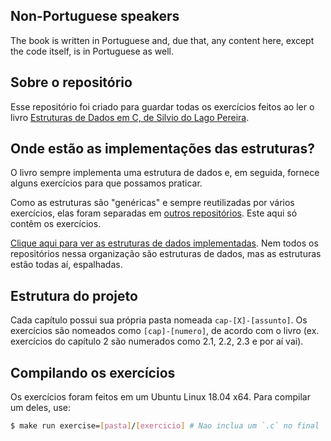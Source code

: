 ## Non-Portuguese speakers

The book is written in Portuguese and, due that, any content here, except the code itself, is in Portuguese as well.

## Sobre o repositório

Esse repositório foi criado para guardar todas os exercícios feitos ao ler o livro [Estruturas de Dados em C, de Silvio do Lago Pereira](https://www.saraiva.com.br/estruturas-de-dados-em-c-uma-abordagem-didatica-9269528/p).

## Onde estão as implementações das estruturas?

O livro sempre implementa uma estrutura de dados e, em seguida, fornece alguns exercícios para que possamos praticar.

Como as estruturas são "genéricas" e sempre reutilizadas por vários exercícios, elas foram separadas em [outros repositórios](https://github.com/ss-c-cpp). Este aqui só contêm os exercícios.

[Clique aqui para ver as estruturas de dados implementadas](https://github.com/ss-c-cpp). Nem todos os repositórios nessa organização são estruturas de dados, mas as estruturas estão todas aí, espalhadas.

## Estrutura do projeto

Cada capítulo possui sua própria pasta nomeada `cap-[X]-[assunto]`. Os exercícios são nomeados como `[cap]-[numero]`, de acordo com o livro (ex. exercícios do capítulo 2 são numerados como 2.1, 2.2, 2.3 e por aí vai).

## Compilando os exercícios

Os exercícios foram feitos em um Ubuntu Linux 18.04 x64. Para compilar um deles, use:

```sh
$ make run exercise=[pasta]/[exercicio] # Nao inclua um `.c` no final
```
